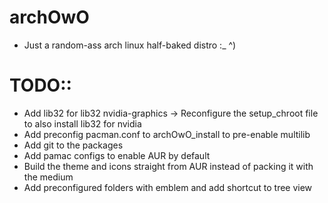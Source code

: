 # archOwO

- Just a random-ass arch linux half-baked distro :_ ^)

# TODO::
- Add lib32 for lib32 nvidia-graphics -> Reconfigure the setup_chroot file to also install lib32 for nvidia
- Add preconfig pacman.conf to archOwO_install to pre-enable multilib
- Add git to the packages
- Add pamac configs to enable AUR by default
- Build the theme and icons straight from AUR instead of packing it with the medium
- Add preconfigured folders with emblem and add shortcut to tree view

